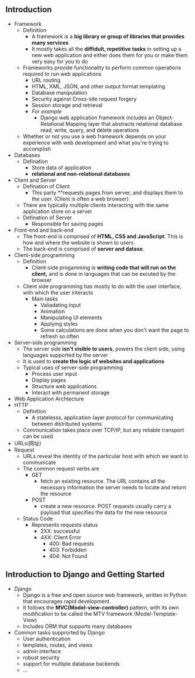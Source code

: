 ## Introduction

- Framework
    - Definition
        - A framework is a **big library or group of libraries that provides many services**
        - It mostly takes all the **diffidult, repetitive tasks** in setting up a new web application and either does them for you or make them very easy for you to do
    - Frameworks provide functionality to perform common operations required to run web applications
        - URL routing
        - HTML, XML, JSON, and other output format templating
        - Database manipulation
        - Security against Cross-site request forgery
        - Session storage and retrieval
        - *For example*
            - Django web application framework includes an Object-Relational Mapping layer that abstracts relational database read, write, query, and delete operations
    - Whether or not you use a web framework depends on your experience with web development and what you're trying to accomplish
- Databases
    - Defination
        - Store data of application
        - **relational and non-relational databases**
- Client and Server
    - Defination of Client
        - This party **requests pages from server, and displays them to the user. (Client is often a web browser)
    - There are typically multiple clients interacting with the same application store on a server
    - Defination of Server
        - Responsible for saving pages
- Front-end and back-end
    - The front-end is comprised of **HTML, CSS and JavaScript**. This is how and where the website is shown to users
    - The back-end is comprised of **server and datase**.
- Client-side programming
    - Definition
        - Client-side progamming is **writing code that will run on the client,** and is done in languages that can be excuted by the browser 
    - Client side programming has mostly to do with the user interface, with which the user interacts
        - Main tasks
            - Valiadating input
            - Animation
            - Manipulating UI elements
            - Applying styles
            - Some calculations are done when you don't want the page to refresh so often
- Server-side programming
    - The server side **isn't visible to users**, powers the client side, using languages supported by the server
    - It is used to **create the logic of websites and applications**
    - Typical uses of server-side programming
        - Process user input
        - Display pages
        - Structure web applications
        - Interact with permanent storage
- Web Application Archtecture
- HTTP
    - Definition
        - A statelesss, application-layer protocol for communicating between distributed systems
    - Communication takes place over TCP/IP, but any reliable transport can be used
- URLs(网址)
- Request
    - URLs reveal the identity of the particular host with which we want to communicate
    - The common request verbs are
        - GET
            - fetch an existing resource. The URL contains all the necessary information the server needs to locate and return the resource
        - POST
            - create a new resource. POST requests usually carry a payload that specifies the data for the new resource
    - Status Code
        - Represents requests status
            - 2XX: successful
            - 4XX: Client Error
                - 400: Bad requests
                - 403: Forbidden
                - 404: Not Found


## Introduction to Django and Getting Started


- Django
    - Django is a free and open source web framework, written in Python that encourages rapid development
    - It follows the **MVC(Model-view-controller)** pattern, with its own modification to be called the MTV framework (Model-Template-View)
    - Includes ORM that supports many databases
- Common tasks supprorted by Django
    - User authentication
    - templates, routes, and views
    - admin interface
    - robust security
    - support for multiple database backends
    - ...